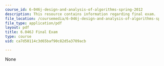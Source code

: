 ```yaml
---
course_id: 6-046j-design-and-analysis-of-algorithms-spring-2012
description: This resource contains information regarding final exam.
file_location: /coursemedia/6-046j-design-and-analysis-of-algorithms-spring-2012/ca7d50114c3d65baf90c82d5a3709acb_MIT6_046JS12_final.pdf
file_type: application/pdf
layout: pdf
title: 6.046J Final Exam
type: course
uid: ca7d50114c3d65baf90c82d5a3709acb

---
```

None